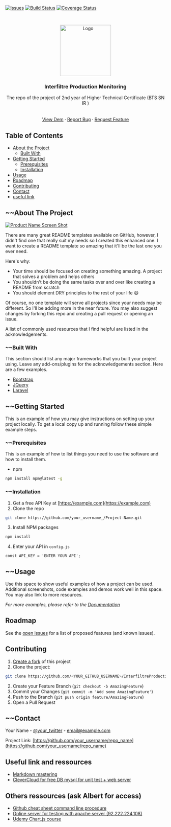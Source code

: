 

[![Issues][issues-shield]][issues-url]
[![Build Status](http://img.shields.io/travis/badges/badgerbadgerbadger.svg?style=flat-square)](https://travis-ci.org/badges/badgerbadgerbadger) [![Coverage Status](http://img.shields.io/coveralls/badges/badgerbadgerbadger.svg?style=flat-square)](https://coveralls.io/r/badges/badgerbadgerbadger)





<!-- PROJECT LOGO -->
<br />
<p align="center">
  <a href="http://www.interfiltre.fr/fr/">
    <img src="http://interfiltre.serveur-client.fr/img/cms/logo-interfiltre-OK.jpg" alt="Logo" width="160" height="auto">
  </a>

  <h3 align="center">Interfiltre Production Monitoring</h3>

  <p align="center">
    The repo of the project of 2nd year of Higher Technical Certificate (BTS SN IR )
    <br />
    <br />
    <br />
    <a href="https://github.com/othneildrew/Best-README-Template">View Dem</a>
    ·
    <a href="https://github.com/othneildrew/Best-README-Template/issues">Report Bug</a>
    ·
    <a href="https://github.com/othneildrew/Best-README-Template/issues">Request Feature</a>
  </p>
</p>



<!-- TABLE OF CONTENTS -->
## Table of Contents

* [About the Project](#about-the-project)
  * [Built With](#built-with)
* [Getting Started](#getting-started)
  * [Prerequisites](#prerequisites)
  * [Installation](#installation)
* [Usage](#usage)
* [Roadmap](#roadmap)
* [Contributing](#contributing)
* [Contact](#contact)
* [useful link](#useful-link)



<!-- ABOUT THE PROJECT -->
## ~~About The Project

[![Product Name Screen Shot][product-screenshot]](https://example.com)

There are many great README templates available on GitHub, however, I didn't find one that really suit my needs so I created this enhanced one. I want to create a README template so amazing that it'll be the last one you ever need.

Here's why:
* Your time should be focused on creating something amazing. A project that solves a problem and helps others
* You shouldn't be doing the same tasks over and over like creating a README from scratch
* You should element DRY principles to the rest of your life :smile:

Of course, no one template will serve all projects since your needs may be different. So I'll be adding more in the near future. You may also suggest changes by forking this repo and creating a pull request or opening an issue.

A list of commonly used resources that I find helpful are listed in the acknowledgements.

### ~~Built With
This section should list any major frameworks that you built your project using. Leave any add-ons/plugins for the acknowledgements section. Here are a few examples.
* [Bootstrap](https://getbootstrap.com)
* [JQuery](https://jquery.com)
* [Laravel](https://laravel.com)



<!-- GETTING STARTED -->
## ~~Getting Started

This is an example of how you may give instructions on setting up your project locally.
To get a local copy up and running follow these simple example steps.

### ~~Prerequisites

This is an example of how to list things you need to use the software and how to install them.
* npm
```sh
npm install npm@latest -g
```

### ~~Installation

1. Get a free API Key at [https://example.com](https://example.com)
2. Clone the repo
```sh
git clone https://github.com/your_username_/Project-Name.git
```
3. Install NPM packages
```sh
npm install
```
4. Enter your API in `config.js`
```JS
const API_KEY = 'ENTER YOUR API';
```



<!-- USAGE EXAMPLES -->
## ~~Usage

Use this space to show useful examples of how a project can be used. Additional screenshots, code examples and demos work well in this space. You may also link to more resources.

_For more examples, please refer to the [Documentation](https://example.com)_



<!-- ROADMAP -->
## Roadmap

See the [open issues](https://github.com/AlbertLanne/InterfiltreProductionMonitoring/projects/1) for a list of proposed features (and known issues).



<!-- CONTRIBUTING -->
## Contributing

1. [Create a fork](https://help.github.com/en/articles/fork-a-repo) of this project
2. Clone the project:
```bash
git clone https://github.com/<YOUR_GITHUB_USERNAME>/InterfiltreProductionMonitoring
```
2. Create your Feature Branch (`git checkout -b AmazingFeature`)
3. Commit your Changes (`git commit -m 'Add some AmazingFeature'`)
4. Push to the Branch (`git push origin feature/AmazingFeature`)
5. Open a Pull Request




<!-- CONTACT -->
## ~~Contact

Your Name - [@your_twitter](https://twitter.com/your_username) - email@example.com

Project Link: [https://github.com/your_username/repo_name](https://github.com/your_username/repo_name)



<!-- ACKNOWLEDGEMENTS -->
## Useful link and ressources 
* [Markdown mastering](https://guides.github.com/features/mastering-markdown/)
* [CleverCloud for free DB mysql for unit test + web server](www.clever-cloud.com)


## Others ressources (ask Albert for access)
* [Github cheat sheet command line procedure]()
* [Online server for testing with apache server (92.222.224.108)]()
* [Udemy Chart.js course](https://www.udemy.com/course/chart-js-with-mysql-database-data/)

<!-- MARKDOWN LINKS & IMAGES -->
<!-- https://www.markdownguide.org/basic-syntax/#reference-style-links -->
[contributors-shield]: https://img.shields.io/github/contributors/othneildrew/Best-README-Template.svg?style=flat-square
[contributors-url]: https://github.com/othneildrew/Best-README-Template/graphs/contributors
[stars-shield]: https://img.shields.io/github/stars/othneildrew/Best-README-Template.svg?style=flat-square
[stars-url]: https://github.com/othneildrew/Best-README-Template/stargazers
[issues-shield]: https://img.shields.io/github/issues/othneildrew/Best-README-Template.svg?style=flat-square
[issues-url]: https://github.com/othneildrew/Best-README-Template/issues
[product-screenshot]: images/screenshot.png
